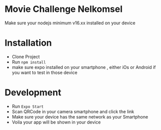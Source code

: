 # Movie Challenge Nelkomsel
Make sure your nodejs minimum v16.xx installed on your device

# Installation
- Clone Project
- Run `npm install`
- make sure expo installed on your smartphone , either iOs or Android if you want to test in those device

# Development
- Run `Expo Start`
- Scan QRCode in your camera smartphone and click the link
- Make sure your device has the same network as your Smartphone
- Voila your app will be shown in your device